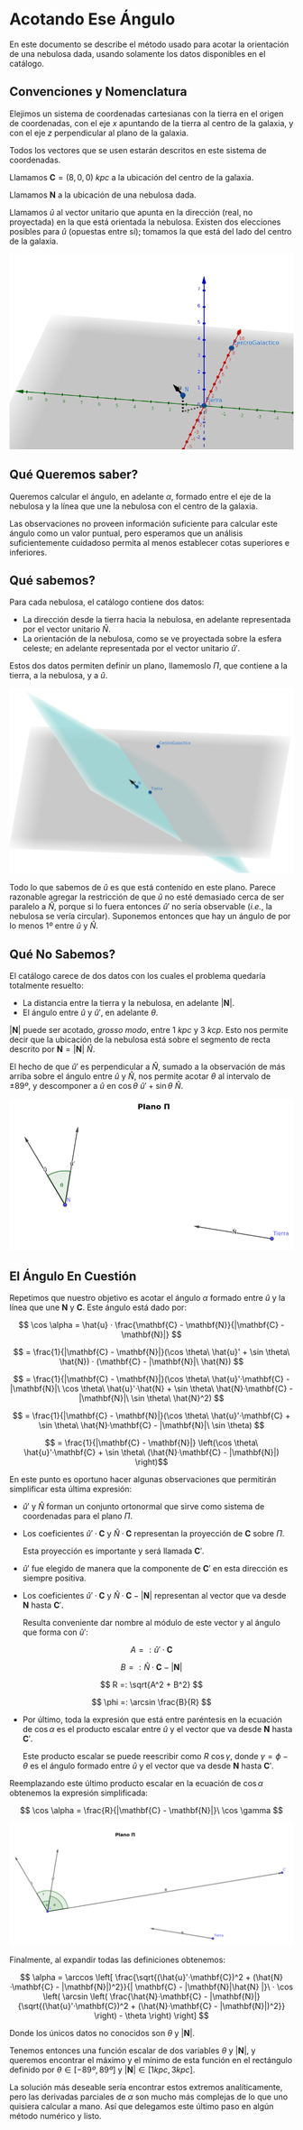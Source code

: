 # Acotando Ese Ángulo

En este documento se describe el método usado para acotar la orientación de una nebulosa dada,
usando solamente los datos disponibles en el catálogo.

## Convenciones y Nomenclatura

Elejimos un sistema de coordenadas cartesianas con la tierra en el origen de coordenadas, con el eje
$x$ apuntando de la tierra al centro de la galaxia, y con el eje $z$ perpendicular al plano de la
galaxia.

Todos los vectores que se usen estarán descritos en este sistema de coordenadas.

Llamamos $\mathbf{C} = (8, 0, 0)\ kpc$ a la ubicación del centro de la galaxia.

Llamamos $\mathbf{N}$ a la ubicación de una nebulosa dada.

Llamamos $\hat{u}$ al vector unitario que apunta en la dirección (real, no proyectada) en la que está 
orientada la nebulosa. Existen dos elecciones posibles para $\hat{u}$ (opuestas entre sí); tomamos la
que está del lado del centro de la galaxia.

![figura 1](fig1.png)

## Qué Queremos saber?

Queremos calcular el ángulo, en adelante $\alpha$, formado entre el eje de la nebulosa y la línea que une
la nebulosa con el centro de la galaxia.

Las observaciones no proveen información suficiente para calcular este ángulo como un valor puntual, pero
esperamos que un análisis suficientemente cuidadoso permita al menos establecer cotas superiores e
inferiores.

## Qué sabemos?

Para cada nebulosa, el catálogo contiene dos datos:
- La dirección desde la tierra hacia la nebulosa, en adelante representada por el vector unitario $\hat{N}$.
- La orientación de la nebulosa, como se ve proyectada sobre la esfera celeste; en adelante representada por el vector unitario $\hat{u}'$.

Estos dos datos permiten definir un plano, llamemoslo $\Pi$, que contiene a la tierra, a la nebulosa, y a $\hat{u}$.

![figura 2](fig2.png)

Todo lo que sabemos de $\hat{u}$ es que está contenido en este plano. Parece razonable agregar la restricción
de que $\hat{u}$ no esté demasiado cerca de ser paralelo a $\hat{N}$, porque si lo fuera entonces $\hat{u}'$
no sería observable (*i.e.*, la nebulosa se vería circular). Suponemos entonces que hay un ángulo de por lo menos
$1º$ entre $\hat{u}$ y $\hat{N}$.

## Qué No Sabemos?

El catálogo carece de dos datos con los cuales el problema quedaría totalmente resuelto:
- La distancia entre la tierra y la nebulosa, en adelante $|\mathbf{N}|$.
- El ángulo entre $\hat{u}$ y $\hat{u}'$, en adelante $\theta$.

$|\mathbf{N}|$ puede ser acotado, *grosso modo*, entre $1\ kpc$ y $3\ kcp$. Esto nos permite decir que
la ubicación de la nebulosa está sobre el segmento de recta descrito por $\mathbf{N} = |\mathbf{N}|\ \hat{N}$.

El hecho de que $\hat{u}'$ es perpendicular a $\hat{N}$, sumado a la observación de más arriba sobre el ángulo
entre $\hat{u}$ y $\hat{N}$, nos permite acotar $\theta$ al intervalo de $\pm 89º$, y descomponer a $\hat{u}$ en
$\cos \theta\ \hat{u}' + \sin \theta\ \hat{N}$.

![figura 3](fig3.png)

## El Ángulo En Cuestión

Repetimos que nuestro objetivo es acotar el ángulo $\alpha$ formado entre $\hat{u}$ y la línea que une $\mathbf{N}$
y $\mathbf{C}$. Este ángulo está dado por:

$$ \cos \alpha = \hat{u} · \frac{\mathbf{C} - \mathbf{N}}{|\mathbf{C} - \mathbf{N}|} $$

$$ = \frac{1}{|\mathbf{C} - \mathbf{N}|}(\cos \theta\ \hat{u}' + \sin \theta\ \hat{N}) · (\mathbf{C} - |\mathbf{N}|\ \hat{N}) $$

$$ = \frac{1}{|\mathbf{C} - \mathbf{N}|}(\cos \theta\ \hat{u}'·\mathbf{C} - |\mathbf{N}|\ \cos \theta\ \hat{u}'·\hat{N} + \sin \theta\ \hat{N}·\mathbf{C} - |\mathbf{N}|\ \sin \theta\ \hat{N}^2) $$

$$ = \frac{1}{|\mathbf{C} - \mathbf{N}|}(\cos \theta\ \hat{u}'·\mathbf{C} + \sin \theta\ \hat{N}·\mathbf{C} - |\mathbf{N}|\ \sin \theta) $$

$$ = \frac{1}{|\mathbf{C} - \mathbf{N}|} \left(\cos \theta\ \hat{u}'·\mathbf{C} + \sin \theta\ (\hat{N}·\mathbf{C} - |\mathbf{N}|) \right)$$


En este punto es oportuno hacer algunas observaciones que permitirán simplificar esta última expresión:

- $\hat{u}'$ y $\hat{N}$ forman un conjunto ortonormal que sirve como sistema de coordenadas para el plano $\Pi$.
- Los coeficientes $\hat{u}'·\mathbf{C}$ y $\hat{N}·\mathbf{C}$ representan la proyección de $\mathbf{C}$ sobre $\Pi$.
  
  Esta proyección es importante y será llamada $\mathbf{C}'$.
  
- $\hat{u}'$ fue elegido de manera que la componente de $\mathbf{C}'$ en esta dirección es siempre positiva.
- Los coeficientes $\hat{u}'·\mathbf{C}$ y $\hat{N}·\mathbf{C} - |\mathbf{N}|$ representan al vector que va desde $\mathbf{N}$ hasta $\mathbf{C}'$.

  Resulta conveniente dar nombre al módulo de este vector y al ángulo que forma con $\hat{u}'$:

$$ A =: \hat{u}'·\mathbf{C} $$

$$ B =: \hat{N}·\mathbf{C} - |\mathbf{N}| $$

$$ R =: \sqrt{A^2 + B^2} $$

$$ \phi =: \arcsin \frac{B}{R} $$

- Por último, toda la expresión que está entre paréntesis en la ecuación de $\cos \alpha$ es el producto escalar entre $\hat{u}$ y el vector que va desde $\mathbf{N}$ hasta $\mathbf{C}'$.

  Este producto escalar se puede reescribir como $R\ \cos \gamma$, donde $\gamma = \phi - \theta$ es el ángulo formado entre $\hat{u}$ y el vector que va desde $\mathbf{N}$ hasta $\mathbf{C}'$.

Reemplazando este último producto escalar en la ecuación de $\cos \alpha$ obtenemos la expresión simplificada:

$$ \cos \alpha = \frac{R}{|\mathbf{C} - \mathbf{N}|}\ \cos \gamma $$

![figura 4](fig4.png)

Finalmente, al expandir todas las definiciones obtenemos:

$$
\alpha = \arccos \left[ \frac{\sqrt{(\hat{u}'·\mathbf{C})^2 + (\hat{N}·\mathbf{C} - |\mathbf{N}|)^2}}{| \mathbf{C} - |\mathbf{N}|\hat{N} |}\ ·
\cos \left( \arcsin \left( \frac{\hat{N}·\mathbf{C} - |\mathbf{N}|}{\sqrt{(\hat{u}'·\mathbf{C})^2 + (\hat{N}·\mathbf{C} - |\mathbf{N}|)^2}} \right) - \theta \right) \right]
$$

Donde los únicos datos no conocidos son $\theta$ y $|\mathbf{N}|$.

Tenemos entonces una función escalar de dos variables $\theta$ y $|\mathbf{N}|$, y queremos encontrar el máximo y el mínimo
de esta función en el rectángulo definido por $\theta \in [-89º, 89º]$ y $|\mathbf{N}| \in [1 kpc, 3kpc]$.

La solución más deseable sería encontrar estos extremos analíticamente, pero las derivadas parciales de $\alpha$ son mucho
más complejas de lo que uno quisiera calcular a mano. Así que delegamos este último paso en algún método numérico y listo.





